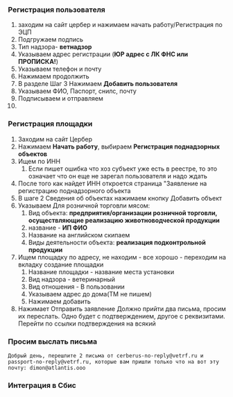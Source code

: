 ### Регистрация пользователя
1. заходим на сайт цербер и нажимаем начать работу/Регистрация по ЭЦП
2. Подгружаем подпись
3. Тип надзора- **ветнадзор**
4. Указываем адрес регистрации (**ЮР адрес с ЛК ФНС или ПРОПИСКА!**)
5. Указываем телефон и почту
6. Нажимаем продолжить
7. В разделе Шаг 3 Нажимаем **Добавить пользователя**
8. Указываем ФИО, Паспорт, снилс, почту
9. Подписываем и отправляем
10. 

### Регистрация площадки
1. Заходим на сайт Цербер
2. Нажимаем **Начать работу**, выбираем **Регистрация поднадзорных объектов**
3. Ищем по ИНН
	1. Если пишет ошибка что хоз субъект уже есть в реестре, то это означает что он еще не зарегал пользователя и надо ждать
4. После того как найдет ИНН откроется страница "Заявление на регистрацию поднадзорного объекта
5. В шаге 2 Сведения об объектах нажимаем кнопку Добавить объект
6. Указываем Для розничной торговли мясом:
	1. Вид объекта: **предприятия/организации розничной торговли, осуществляющие реализацию животноводческой продукции**
	2. название - **ИП ФИО**
	3. Название на английском скипаем
	4. Виды деятельности объекта: **реализация подконтрольной продукции**
7. Ищем площадку по адресу, не находим - все хорошо - переходим на вкладку создание площадки
	1. Название площадки - название места установки
	2.  Вид надзора - ветеринарный
	3. Вид отношения - В пользовании
	4. Указываем адрес до дома(ТМ не пишем)
	5. Нажимаем добавить
8. Нажимает Отправить заявление
Должно прийти два письма, просим их переслать. Одно будет с подтверждением, другое с реквизитами. Перейти по ссылки подтверждения на всякий

### Просим выслать письма
```
Добрый день, перешлите 2 письма от cerberus-no-reply@vetrf.ru и passport-no-reply@vetrf.ru, которые вам пришли только что на вот эту почту: dimon@atlantis.ooo

```

### Интеграция в Сбис
